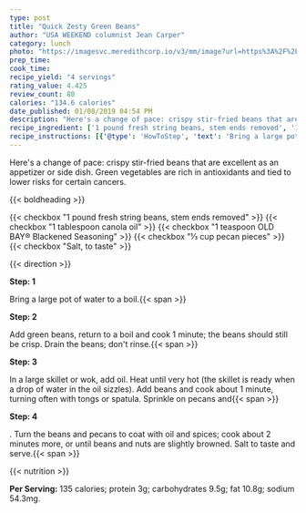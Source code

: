 ```yaml
---
type: post
title: "Quick Zesty Green Beans"
author: "USA WEEKEND columnist Jean Carper"
category: lunch
photo: "https://imagesvc.meredithcorp.io/v3/mm/image?url=https%3A%2F%2Fimages.media-allrecipes.com%2Fuserphotos%2F1006457.jpg"
prep_time: 
cook_time: 
recipe_yield: "4 servings"
rating_value: 4.425
review_count: 80
calories: "134.6 calories"
date_published: 01/08/2019 04:54 PM
description: "Here's a change of pace: crispy stir-fried beans that are excellent as an appetizer or side dish. Green vegetables are rich in antioxidants and tied to lower risks for certain cancers."
recipe_ingredient: ['1 pound fresh string beans, stem ends removed', '1 tablespoon canola oil', '1 teaspoon OLD BAY® Blackened Seasoning', '⅓ cup pecan pieces', 'Salt, to taste']
recipe_instructions: [{'@type': 'HowToStep', 'text': 'Bring a large pot of water to a boil.\n'}, {'@type': 'HowToStep', 'text': "Add green beans, return to a boil and cook 1 minute; the beans should still be crisp. Drain the beans; don't rinse.\n"}, {'@type': 'HowToStep', 'text': 'In a large skillet or wok, add oil. Heat until very hot (the skillet is ready when a drop of water in the oil sizzles). Add beans and cook about 1 minute, turning often with tongs or spatula. Sprinkle on pecans and Old Bay. Turn the beans and pecans to coat with oil and spices; cook about 2 minutes more, or until beans and nuts are slightly browned. Salt to taste and serve.\n'}]
---
```


Here's a change of pace: crispy stir-fried beans that are excellent as an appetizer or side dish. Green vegetables are rich in antioxidants and tied to lower risks for certain cancers. 

{{< boldheading >}}

{{< checkbox "1 pound fresh string beans, stem ends removed" >}}
{{< checkbox "1 tablespoon canola oil" >}}
{{< checkbox "1 teaspoon OLD BAY® Blackened Seasoning" >}}
{{< checkbox "⅓ cup pecan pieces" >}}
{{< checkbox "Salt, to taste" >}}


{{< direction >}}

**Step: 1**

Bring a large pot of water to a boil.{{< span >}}

**Step: 2**

Add green beans, return to a boil and cook 1 minute; the beans should still be crisp. Drain the beans; don't rinse.{{< span >}}

**Step: 3**

In a large skillet or wok, add oil. Heat until very hot (the skillet is ready when a drop of water in the oil sizzles). Add beans and cook about 1 minute, turning often with tongs or spatula. Sprinkle on pecans and{{< span >}}

**Step: 4**

. Turn the beans and pecans to coat with oil and spices; cook about 2 minutes more, or until beans and nuts are slightly browned. Salt to taste and serve.{{< span >}}

{{< nutrition >}}

**Per Serving:** 135 calories; protein 3g; carbohydrates 9.5g; fat 10.8g; sodium 54.3mg.